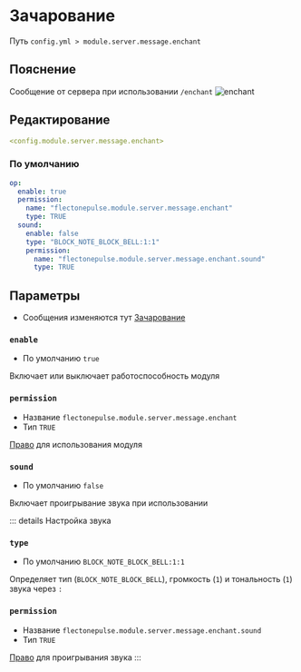 # Зачарование
Путь `config.yml > module.server.message.enchant`

## Пояснение
Сообщение от сервера при использовании `/enchant`
![enchant](/enchant.png)

## Редактирование
```yaml
<config.module.server.message.enchant>
```

### По умолчанию
```yaml
op:
  enable: true
  permission:
    name: "flectonepulse.module.server.message.enchant"
    type: TRUE
  sound:
    enable: false
    type: "BLOCK_NOTE_BLOCK_BELL:1:1"
    permission:
      name: "flectonepulse.module.server.message.enchant.sound"
      type: TRUE
```

## Параметры

- Сообщения изменяются тут [Зачарование](/ru/messages/ru_ru/module/server/message/enchant/)

### `enable`
- По умолчанию `true`

Включает или выключает работоспособность модуля

### `permission`
- Название `flectonepulse.module.server.message.enchant`
- Тип `TRUE`

[Право](/ru/config/module/#пояснение) для использования модуля

### `sound`
- По умолчанию `false`

Включает проигрывание звука при использовании

::: details Настройка звука
### `type`
- По умолчанию `BLOCK_NOTE_BLOCK_BELL:1:1`

Определяет тип (`BLOCK_NOTE_BLOCK_BELL`), громкость (`1`) и тональность (`1`) звука через `:`

### `permission`
- Название `flectonepulse.module.server.message.enchant.sound`
- Тип `TRUE`

[Право](/ru/config/module/#пояснение) для проигрывания звука
:::
